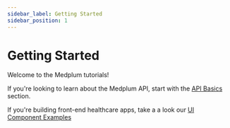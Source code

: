 ```yaml
---
sidebar_label: Getting Started
sidebar_position: 1
---
```


# Getting Started

Welcome to the Medplum tutorials!

If you're looking to learn about the Medplum API, start with the [API Basics](/tutorials/api-basics/create-fhir-data) section.

If you're building front-end healthcare apps, take a a look our [UI Component Examples](/tutorials/ui-components)

<!-- <DocCardList items={useCurrentSidebarCategory().items}/> -->
